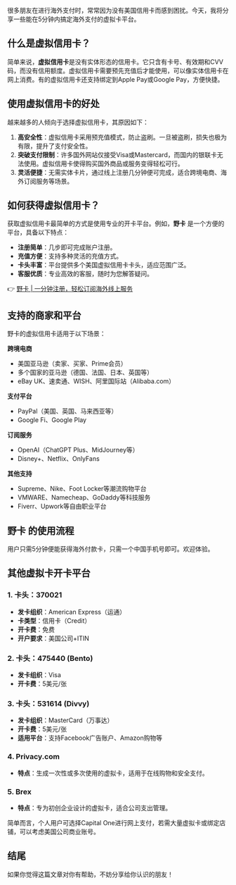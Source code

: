 很多朋友在进行海外支付时，常常因为没有美国信用卡而感到困扰。今天，我将分享一些能在5分钟内搞定海外支付的虚拟卡平台。

## 什么是虚拟信用卡？

简单来说，**虚拟信用卡**是没有实体形态的信用卡。它只含有卡号、有效期和CVV码，而没有信用额度。虚拟信用卡需要预先充值后才能使用，可以像实体信用卡在网上消费。有的虚拟信用卡还支持绑定到Apple Pay或Google Pay，方便快捷。

## 使用虚拟信用卡的好处

越来越多的人倾向于选择虚拟信用卡，其原因如下：

1. **高安全性**：虚拟信用卡采用预充值模式，防止盗刷。一旦被盗刷，损失也极为有限，提升了支付安全性。
2. **突破支付限制**：许多国外网站仅接受Visa或Mastercard，而国内的银联卡无法使用。虚拟信用卡使得购买国外商品或服务变得轻松可行。
3. **灵活便捷**：无需实体卡片，通过线上注册几分钟便可完成，适合跨境电商、海外订阅服务等场景。

## 如何获得虚拟信用卡？

获取虚拟信用卡最简单的方式是使用专业的开卡平台。例如，**野卡** 是一个方便的平台，具备以下特点：

- **注册简单**：几步即可完成账户注册。
- **充值方便**：支持多种灵活的充值方式。
- **卡头丰富**：平台提供多个美国虚拟信用卡卡头，适应范围广泛。
- **客服优质**：专业高效的客服，随时为您解答疑问。

👉 [野卡 | 一分钟注册，轻松订阅海外线上服务](https://bit.ly/bewildcard)

## 支持的商家和平台

野卡的虚拟信用卡适用于以下场景：

**跨境电商**
- 美国亚马逊（卖家、买家、Prime会员）
- 多个国家的亚马逊（德国、法国、日本、英国等）
- eBay UK、速卖通、WISH、阿里国际站（Alibaba.com）

**支付平台**
- PayPal（美国、英国、马来西亚等）
- Google Fi、Google Play

**订阅服务**
- OpenAI（ChatGPT Plus、MidJourney等）
- Disney+、Netflix、OnlyFans

**其他支持**
- Supreme、Nike、Foot Locker等潮流购物平台
- VMWARE、Namecheap、GoDaddy等科技服务
- Fiverr、Upwork等自由职业平台

## 野卡 的使用流程

用户只需5分钟便能获得海外付款卡，只需一个中国手机号即可。欢迎体验。

## 其他虚拟卡开卡平台

### 1. 卡头：370021
- **发卡组织**：American Express（运通）
- **卡类型**：信用卡（Credit）
- **开卡费**：免费
- **开户要求**：美国公司+ITIN

### 2. 卡头：475440 (Bento)
- **发卡组织**：Visa
- **开卡费**：5美元/张

### 3. 卡头：531614 (Divvy)
- **发卡组织**：MasterCard（万事达）
- **开卡费**：5美元/张
- **适用平台**：支持Facebook广告账户、Amazon购物等

### 4. Privacy.com
- **特点**：生成一次性或多次使用的虚拟卡，适用于在线购物和安全支付。

### 5. Brex
- **特点**：专为初创企业设计的虚拟卡，适合公司支出管理。

简单而言，个人用户可选择Capital One进行网上支付，若需大量虚拟卡或绑定店铺，可以考虑美国公司商业账号。

## 结尾

如果你觉得这篇文章对你有帮助，不妨分享给你认识的朋友！